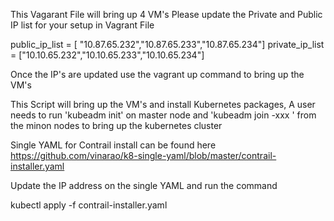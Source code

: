 
This Vagarant File will bring up 4 VM's
Please update the Private and Public IP list for your setup in Vagrant File 

public_ip_list = [ "10.87.65.232","10.87.65.233","10.87.65.234"]
private_ip_list = ["10.10.65.232","10.10.65.233","10.10.65.234"]

Once the IP's are updated use the vagrant up command to bring up the VM's 

This Script will bring up the VM's and install Kubernetes packages, A user needs to run 'kubeadm init' on master node and 'kubeadm join -xxx ' from the minon nodes to bring up the kubernetes cluster 

Single YAML for Contrail install can be found here
https://github.com/vinarao/k8-single-yaml/blob/master/contrail-installer.yaml

Update the IP address on the single YAML and run the command 

 kubectl apply -f contrail-installer.yaml
